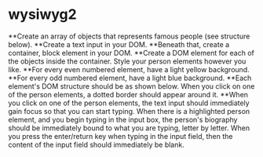 # wysiwyg2
**Create an array of objects that represents famous people (see structure below).
**Create a text input in your DOM.
**Beneath that, create a container, block element in your DOM.
**Create a DOM element for each of the objects inside the container. Style your person elements however you like.
**For every even numbered element, have a light yellow background.
**For every odd numbered element, have a light blue background.
**Each element's DOM structure should be as shown below.
When you click on one of the person elements, a dotted border should appear around it.
**When you click on one of the person elements, the text input should immediately gain focus so that you can start typing.
When there is a highlighted person element, and you begin typing in the input box, the person's biography should be immediately bound to what you are typing, letter by letter.
When you press the enter/return key when typing in the input field, then the content of the input field should immediately be blank.